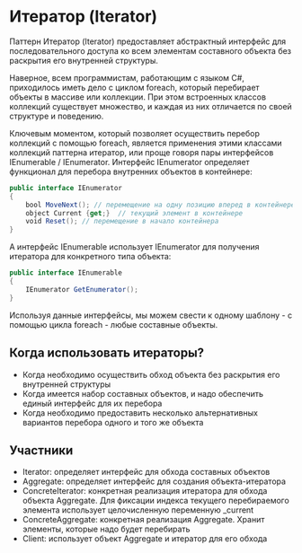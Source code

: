 # Итератор (Iterator)
Паттерн Итератор (Iterator) предоставляет абстрактный интерфейс для последовательного доступа ко всем элементам составного объекта без раскрытия его внутренней структуры.

Наверное, всем программистам, работающим с языком C#, приходилось иметь дело с циклом foreach, который перебирает объекты в массиве или коллекции. При этом встроенных классов коллекций существует множество, и каждая из них отличается по своей структуре и поведению.

Ключевым моментом, который позволяет осуществить перебор коллекций с помощью foreach, является применения этими классами коллекций паттерна итератор, или проще говоря пары интерфейсов IEnumerable / IEnumerator. Интерфейс IEnumerator определяет функционал для перебора внутренних объектов в контейнере:

```C#
public interface IEnumerator
{
    bool MoveNext(); // перемещение на одну позицию вперед в контейнере элементов
    object Current {get;}  // текущий элемент в контейнере
    void Reset(); // перемещение в начало контейнера
}
```

А интерфейс IEnumerable использует IEnumerator для получения итератора для конкретного типа объекта:

```C#
public interface IEnumerable
{
    IEnumerator GetEnumerator();
}
```
Используя данные интерфейсы, мы можем свести к одному шаблону - с помощью цикла foreach - любые составные объекты.

## Когда использовать итераторы?
- Когда необходимо осуществить обход объекта без раскрытия его внутренней структуры
- Когда имеется набор составных объектов, и надо обеспечить единый интерфейс для их перебора
- Когда необходимо предоставить несколько альтернативных вариантов перебора одного и того же объекта

## Участники
- Iterator: определяет интерфейс для обхода составных объектов
- Aggregate: определяет интерфейс для создания объекта-итератора
- ConcreteIterator: конкретная реализация итератора для обхода объекта Aggregate. Для фиксации индекса текущего перебираемого элемента использует целочисленную переменную _current
- ConcreteAggregate: конкретная реализация Aggregate. Хранит элементы, которые надо будет перебирать
- Client: использует объект Aggregate и итератор для его обхода


